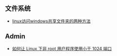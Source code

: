 ## 文件系统
 - [linux访问windows共享文件夹的两种方法](2015_07_10_001.md)

## Admin
 - [如何让 Linux 下非 root 用户程序使用小于 1024 端口](https://linux.cn/article-5835-1.html)
